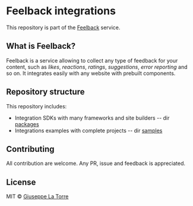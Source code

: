 # Feelback integrations

This repository is part of the [Feelback](https://www.feelback.dev) service.

## What is Feelback?
Feelback is a service allowing to collect any type of feedback for your content, such as _likes_, _reactions_, _ratings_, _suggestions_, _error reporting_ and so on. It integrates easily with any website with prebuilt components.

## Repository structure
This repository includes:
- Integration SDKs with many frameworks and site builders -- dir [packages](packages)
- Integrations examples with complete projects -- dir [samples](samples)


## Contributing
All contribution are welcome. Any PR, issue and feedback is appreciated.

## License
MIT © [Giuseppe La Torre](https://github.com/giuseppelt)
